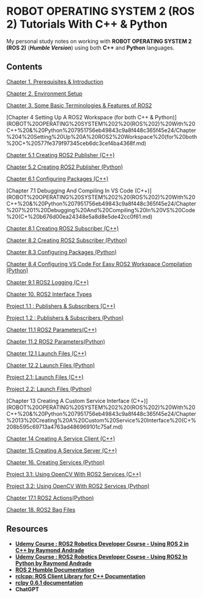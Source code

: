 # ROBOT OPERATING SYSTEM 2 (ROS 2) Tutorials With C++ & Python

My personal study notes on working with **ROBOT OPERATING SYSTEM 2 (ROS 2)** (***Humble Version***) using both **C++** and **Python** languages.


## Contents

[Chapter 1. Prerequisites & Introduction ](Chapter-1-Prerequisites-&-Introduction.md)

[Chapter 2. Environment Setup](Chapter-2-Environment-Setup.md)

[Chapter 3. Some Basic Terminologies & Features of ROS2](ROBOT%20OPERATING%20SYSTEM%202%20(ROS%202)%20With%20C++%20&%20Python%207951756eb49843c9a8f448c365f45e24/Chapter%203%20Some%20Basic%20Terminologies%20&%20Features%20of%20R%20d0f21b6e008041ea89b4bb142eae90ca.md)

[Chapter 4 Setting Up A ROS2 Workspace (for both C++ & Python)](ROBOT%20OPERATING%20SYSTEM%202%20(ROS%202)%20With%20C++%20&%20Python%207951756eb49843c9a8f448c365f45e24/Chapter%204%20Setting%20Up%20A%20ROS2%20Workspace%20(for%20both%20C+%20577fe379f97345ceb6dc3cef4ba4368f.md)

[Chapter 5.1 Creating ROS2 Publisher (C++) ](ROBOT%20OPERATING%20SYSTEM%202%20(ROS%202)%20With%20C++%20&%20Python%207951756eb49843c9a8f448c365f45e24/Chapter%205%201%20Creating%20ROS2%20Publisher%20(C++)%203be54f510b144887a7e28c3dc6292c49.md)

[Chapter 5.2 Creating ROS2 Publisher (Python)](ROBOT%20OPERATING%20SYSTEM%202%20(ROS%202)%20With%20C++%20&%20Python%207951756eb49843c9a8f448c365f45e24/Chapter%205%202%20Creating%20ROS2%20Publisher%20(Python)%20f59ac1eb3481464cb02194358147144e.md)

[Chapter 6.1 Configuring Packages (C++)](ROBOT%20OPERATING%20SYSTEM%202%20(ROS%202)%20With%20C++%20&%20Python%207951756eb49843c9a8f448c365f45e24/Chapter%206%201%20Configuring%20Packages%20(C++)%202c254e9521d740538adab88df552398a.md)

[Chapter 7.1 Debugging And Compiling In VS Code (C++)](ROBOT%20OPERATING%20SYSTEM%202%20(ROS%202)%20With%20C++%20&%20Python%207951756eb49843c9a8f448c365f45e24/Chapter%207%201%20Debugging%20And%20Compiling%20In%20VS%20Code%20(C+%20b676d00ea24348e5a8d8e5de42cc0f61.md)

[Chapter 8.1 Creating ROS2 Subscriber (C++) ](ROBOT%20OPERATING%20SYSTEM%202%20(ROS%202)%20With%20C++%20&%20Python%207951756eb49843c9a8f448c365f45e24/Chapter%208%201%20Creating%20ROS2%20Subscriber%20(C++)%209598ce70fd80424e9d455d9623ec290b.md)

[Chapter 8.2 Creating ROS2 Subscriber (Python)](ROBOT%20OPERATING%20SYSTEM%202%20(ROS%202)%20With%20C++%20&%20Python%207951756eb49843c9a8f448c365f45e24/Chapter%208%202%20Creating%20ROS2%20Subscriber%20(Python)%20e13bef3c24184415a98a62d72b87bf61.md)

[Chapter 8.3 Configuring Packages (Python)](ROBOT%20OPERATING%20SYSTEM%202%20(ROS%202)%20With%20C++%20&%20Python%207951756eb49843c9a8f448c365f45e24/Chapter%208%203%20Configuring%20Packages%20(Python)%2030109325b8a54660bd32956d14399ea0.md)

[Chapter 8.4 Configuring VS Code For Easy ROS2 Workspace Compilation (Python) ](ROBOT%20OPERATING%20SYSTEM%202%20(ROS%202)%20With%20C++%20&%20Python%207951756eb49843c9a8f448c365f45e24/Chapter%208%204%20Configuring%20VS%20Code%20For%20Easy%20ROS2%20Work%206240e01de2b34d99b6508863fda71ccf.md)

[Chapter 9.1 ROS2 Logging (C++)](ROBOT%20OPERATING%20SYSTEM%202%20(ROS%202)%20With%20C++%20&%20Python%207951756eb49843c9a8f448c365f45e24/Chapter%209%201%20ROS2%20Logging%20(C++)%20537c9abd1b224922ba1fea5c42c36732.md)

[Chapter 10. ROS2 Interface Types](ROBOT%20OPERATING%20SYSTEM%202%20(ROS%202)%20With%20C++%20&%20Python%207951756eb49843c9a8f448c365f45e24/Chapter%2010%20ROS2%20Interface%20Types%20e9f7093f9ef849ebbbf9e15054b3a396.md)

[Project 1.1 : Publishers & Subscribers (C++)](ROBOT%20OPERATING%20SYSTEM%202%20(ROS%202)%20With%20C++%20&%20Python%207951756eb49843c9a8f448c365f45e24/Project%201%201%20Publishers%20&%20Subscribers%20(C++)%20a21e23c78ce04b2ba55fd9b70f1a46d2.md)

[Project 1.2 : Publishers & Subscribers (Python)](ROBOT%20OPERATING%20SYSTEM%202%20(ROS%202)%20With%20C++%20&%20Python%207951756eb49843c9a8f448c365f45e24/Project%201%202%20Publishers%20&%20Subscribers%20(Python)%2067be87c850074c1f99e1ac34a165f9a7.md)

[Chapter 11.1 ROS2 Parameters(C++)](ROBOT%20OPERATING%20SYSTEM%202%20(ROS%202)%20With%20C++%20&%20Python%207951756eb49843c9a8f448c365f45e24/Chapter%2011%201%20ROS2%20Parameters(C++)%2029f8db839da44d4693e99ceb4d290712.md)

[Chapter 11.2 ROS2 Parameters(Python)](ROBOT%20OPERATING%20SYSTEM%202%20(ROS%202)%20With%20C++%20&%20Python%207951756eb49843c9a8f448c365f45e24/Chapter%2011%202%20ROS2%20Parameters(Python)%204a1110f48cdf45089a2cccd7fa030a7f.md)

[Chapter 12.1 Launch Files (C++)](ROBOT%20OPERATING%20SYSTEM%202%20(ROS%202)%20With%20C++%20&%20Python%207951756eb49843c9a8f448c365f45e24/Chapter%2012%201%20Launch%20Files%20(C++)%20443f3ff72a4d405c8002a66f7ab79adb.md)

[Chapter 12.2 Launch Files (Python)](ROBOT%20OPERATING%20SYSTEM%202%20(ROS%202)%20With%20C++%20&%20Python%207951756eb49843c9a8f448c365f45e24/Chapter%2012%202%20Launch%20Files%20(Python)%20462b2339d72a4bfdb6fae170f7c65142.md)

[Project 2.1: Launch Files (C++)](ROBOT%20OPERATING%20SYSTEM%202%20(ROS%202)%20With%20C++%20&%20Python%207951756eb49843c9a8f448c365f45e24/Project%202%201%20Launch%20Files%20(C++)%204649c003f3ea4d51b463d5b82bb6405d.md)

[Project 2.2: Launch Files (Python)](ROBOT%20OPERATING%20SYSTEM%202%20(ROS%202)%20With%20C++%20&%20Python%207951756eb49843c9a8f448c365f45e24/Project%202%202%20Launch%20Files%20(Python)%209b728a041f3b461fb57e6b755e446dc8.md)

[Chapter 13 Creating A Custom Service Interface (C++)](ROBOT%20OPERATING%20SYSTEM%202%20(ROS%202)%20With%20C++%20&%20Python%207951756eb49843c9a8f448c365f45e24/Chapter%2013%20Creating%20A%20Custom%20Service%20Interface%20(C+%208b595c69713a4763ad486969101c75af.md)

[Chapter 14 Creating A Service Client (C++)](ROBOT%20OPERATING%20SYSTEM%202%20(ROS%202)%20With%20C++%20&%20Python%207951756eb49843c9a8f448c365f45e24/Chapter%2014%20Creating%20A%20Service%20Client%20(C++)%20a8c4678d503f45929ecfd84bf2ea1946.md)

[Chapter 15 Creating A Service Server (C++)](ROBOT%20OPERATING%20SYSTEM%202%20(ROS%202)%20With%20C++%20&%20Python%207951756eb49843c9a8f448c365f45e24/Chapter%2015%20Creating%20A%20Service%20Server%20(C++)%2000d22ef6273b485da4ed7ec17e20171f.md)

[Chapter 16. Creating Services (Python)](ROBOT%20OPERATING%20SYSTEM%202%20(ROS%202)%20With%20C++%20&%20Python%207951756eb49843c9a8f448c365f45e24/Chapter%2016%20Creating%20Services%20(Python)%20bafce3ad658644f39b36ac287ba1aad5.md)

[Project 3.1: Using OpenCV With ROS2 Services (C++)](ROBOT%20OPERATING%20SYSTEM%202%20(ROS%202)%20With%20C++%20&%20Python%207951756eb49843c9a8f448c365f45e24/Project%203%201%20Using%20OpenCV%20With%20ROS2%20Services%20(C++)%202d5969c3214a4e428a9d045aa9a8ac3d.md)

[Project 3.2: Using OpenCV With ROS2 Services (Python)](ROBOT%20OPERATING%20SYSTEM%202%20(ROS%202)%20With%20C++%20&%20Python%207951756eb49843c9a8f448c365f45e24/Project%203%202%20Using%20OpenCV%20With%20ROS2%20Services%20Pytho%2073f2d0bee2e04499abd39a6cdb9991f4.md)

[Chapter 17.1 ROS2 Actions(Python)](ROBOT%20OPERATING%20SYSTEM%202%20(ROS%202)%20With%20C++%20&%20Python%207951756eb49843c9a8f448c365f45e24/Chapter%2017%201%20ROS2%20Actions(Python)%20731ef2bdf32a498fb56a4fcc6ddcb003.md)

[Chapter 18. ROS2 Bag Files](ROBOT%20OPERATING%20SYSTEM%202%20(ROS%202)%20With%20C++%20&%20Python%207951756eb49843c9a8f448c365f45e24/Chapter%2018%20ROS2%20Bag%20Files%20a5d1921a9cfd4c62beffe794167b8aec.md)


## Resources

- [**Udemy Course : ROS2 Robotics Developer Course - Using ROS 2 in C++ by Raymond Andrade**](https://www.udemy.com/course/ros2-cpp-robotics-developer-course/)
- [**Udemy Course : ROS2 Robotics Developer Course - Using ROS2 In Python by Raymond Andrade**](https://www.udemy.com/course/ros2-robotics-developer-course-using-ros2-in-python/)
- [**ROS 2 Humble Documentation**](https://docs.ros.org/en/humble/index.html)
- [**rclcpp: ROS Client Library for C++ Documentation**](https://docs.ros2.org/foxy/api/rclcpp/index.html)
- [**rclpy 0.6.1 documentation**](https://www.google.com/url?sa=t&rct=j&q=&esrc=s&source=web&cd=&cad=rja&uact=8&ved=2ahUKEwiUxfuS5-qBAxUB-zgGHZ0EDFQQFnoECA4QAQ&url=https%3A%2F%2Fdocs.ros2.org%2Ffoxy%2Fapi%2Frclpy%2Findex.html&usg=AOvVaw03EwyjkTLitRanrFu_PFUx&opi=89978449)
- **ChatGPT**